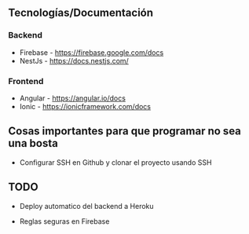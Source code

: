 
## Tecnologías/Documentación

### Backend

* Firebase - https://firebase.google.com/docs
* NestJs - https://docs.nestjs.com/

### Frontend

* Angular - https://angular.io/docs
* Ionic - https://ionicframework.com/docs

## Cosas importantes para que programar no sea una bosta

* Configurar SSH en Github y clonar el proyecto usando SSH

## TODO

* Deploy automatico del backend a Heroku

* Reglas seguras en Firebase
